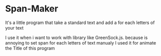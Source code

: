 # Span-Maker
It's a little program that take a standard text and add a <span> for each letters of your text

I use it when i want to work with library like GreenSock.js. because is annoying to set span for each letters of text manualy 
  I used it for animate the Title of this program 
